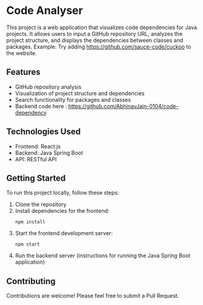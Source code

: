 # Code Analyser

This project is a web application that visualizes code dependencies for Java projects. It allows users to input a GitHub repository URL, analyzes the project structure, and displays the dependencies between classes and packages.
Example: Try adding https://github.com/sauce-code/cuckoo to the website.

## Features

- GitHub repository analysis
- Visualization of project structure and dependencies
- Search functionality for packages and classes
- Backend code here : https://github.com/AbhinavJain-0104/code-dependency

## Technologies Used

- Frontend: React.js
- Backend: Java Spring Boot
- API: RESTful API

## Getting Started

To run this project locally, follow these steps:

1. Clone the repository
2. Install dependencies for the frontend:
   ```
   npm install
   ```
3. Start the frontend development server:
   ```
   npm start
   ```
4. Run the backend server (instructions for running the Java Spring Boot application)

## Contributing

Contributions are welcome! Please feel free to submit a Pull Request.
